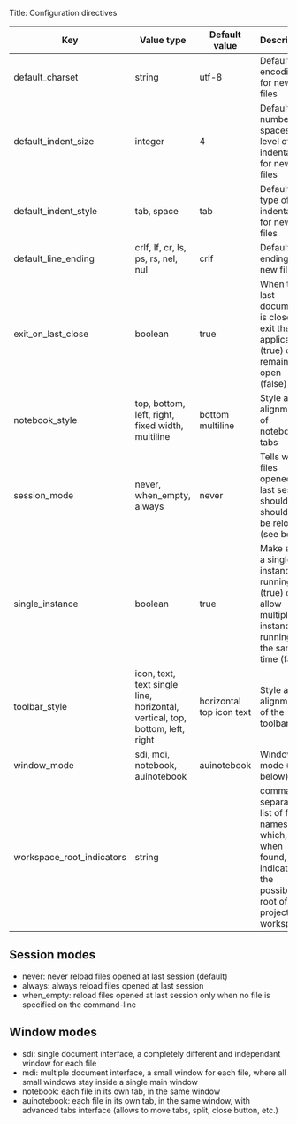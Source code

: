 Title: Configuration directives

Key | Value type | Default value | Description
-----|-----|-----|-----
default_charset  | string | utf-8 | Default encoding for new files
default_indent_size | integer | 4 | Default number of spaces of a level of indentation for new files
default_indent_style |  tab, space | tab | Default type of indentation for new files
default_line_ending | crlf, lf, cr, ls, ps, rs, nel, nul | crlf | Default  line ending for new files
exit_on_last_close | boolean | true | When the last document is closed, exit the application (true) or remain open (false)
notebook_style | top, bottom, left, right, fixed width, multiline | bottom multiline | Style and alignment of notebook tabs
session_mode | never, when_empty, always | never | Tells when files opened at last session should or shouldn't be reloaded (see below)
single_instance | boolean | true | Make sure a single instance is running (true) or allow multiple instances running at the same time (false)
toolbar_style | icon, text, text single line, horizontal, vertical, top, bottom, left, right | horizontal top icon text | Style and alignment of the toolbar
window_mode | sdi, mdi, notebook, auinotebook | auinotebook | Windowing mode (see below)
workspace_root_indicators | string | | comma-separated list of file names which, when found, indicates the possible root of a project workspace

## Session modes
- never: never reload files opened at last session (default)
- always: always reload files opened at last session
- when_empty: reload files opened at last session only when no file is specified on the command-line

## Window modes
- sdi: single document interface, a completely different and independant window for each file
- mdi: multiple document interface, a small window for each file, where all small windows stay inside a single main window
- notebook: each file in its own tab, in the same window
- auinotebook: each file in its own tab, in the same window, with advanced tabs interface (allows to move tabs, split, close button, etc.)
